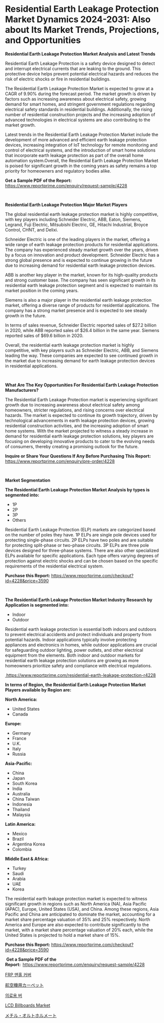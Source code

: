 <p><h1>Residential Earth Leakage Protection Market Dynamics 2024-2031: Also about Its Market Trends, Projections, and Opportunities</h1></p><p><strong>Residential Earth Leakage Protection Market Analysis and Latest Trends</strong></p>
<p><p>Residential Earth Leakage Protection is a safety device designed to detect and interrupt electrical currents that are leaking to the ground. This protective device helps prevent potential electrical hazards and reduces the risk of electric shocks or fire in residential buildings.</p><p>The Residential Earth Leakage Protection Market is expected to grow at a CAGR of 9.90% during the forecast period. The market growth is driven by factors such as increasing awareness about electrical safety, growing demand for smart homes, and stringent government regulations regarding electrical safety standards in residential buildings. Additionally, the rising number of residential construction projects and the increasing adoption of advanced technologies in electrical systems are also contributing to the market growth.</p><p>Latest trends in the Residential Earth Leakage Protection Market include the development of more advanced and efficient earth leakage protection devices, increasing integration of IoT technology for remote monitoring and control of electrical systems, and the introduction of smart home solutions that incorporate earth leakage protection as part of the overall home automation system.Overall, the Residential Earth Leakage Protection Market is poised for significant growth in the coming years as safety remains a top priority for homeowners and regulatory bodies alike.</p></p>
<p><strong>Get a Sample PDF of the Report:&nbsp;</strong> <a href="https://www.reportprime.com/enquiry/request-sample/4228">https://www.reportprime.com/enquiry/request-sample/4228</a></p>
<p>&nbsp;</p>
<p><strong>Residential Earth Leakage Protection Major Market Players</strong></p>
<p><p>The global residential earth leakage protection market is highly competitive, with key players including Schneider Electric, ABB, Eaton, Siemens, Legrand, Fuji Electric, Mitsubishi Electric, GE, Hitachi Industrial, Broyce Control, CHNT, and Delixi.</p><p>Schneider Electric is one of the leading players in the market, offering a wide range of earth leakage protection products for residential applications. The company has experienced steady market growth over the years, driven by a focus on innovation and product development. Schneider Electric has a strong global presence and is expected to continue growing in the future due to increasing demand for residential earth leakage protection devices.</p><p>ABB is another key player in the market, known for its high-quality products and strong customer base. The company has seen significant growth in its residential earth leakage protection segment and is expected to maintain its market position in the coming years.</p><p>Siemens is also a major player in the residential earth leakage protection market, offering a diverse range of products for residential applications. The company has a strong market presence and is expected to see steady growth in the future.</p><p>In terms of sales revenue, Schneider Electric reported sales of $27.2 billion in 2020, while ABB reported sales of $26.4 billion in the same year. Siemens reported sales of $69.6 billion in 2020.</p><p>Overall, the residential earth leakage protection market is highly competitive, with key players such as Schneider Electric, ABB, and Siemens leading the way. These companies are expected to see continued growth in the market due to increasing demand for earth leakage protection devices in residential applications.</p></p>
<p>&nbsp;</p>
<p><strong>What Are The Key Opportunities For Residential Earth Leakage Protection Manufacturers?</strong></p>
<p><p>The Residential Earth Leakage Protection market is experiencing significant growth due to increasing awareness about electrical safety among homeowners, stricter regulations, and rising concerns over electrical hazards. The market is expected to continue its growth trajectory, driven by technological advancements in earth leakage protection devices, growing residential construction activities, and the increasing adoption of smart home systems. With the market projected to witness a steady increase in demand for residential earth leakage protection solutions, key players are focusing on developing innovative products to cater to the evolving needs of consumers, thereby creating a promising outlook for the future.</p></p>
<p><strong>Inquire or Share Your Questions If Any Before Purchasing This Report:</strong> <a href="https://www.reportprime.com/enquiry/pre-order/4228">https://www.reportprime.com/enquiry/pre-order/4228</a></p>
<p>&nbsp;</p>
<p><strong>Market Segmentation</strong></p>
<p><strong>The Residential Earth Leakage Protection Market Analysis by types is segmented into:</strong></p>
<p><ul><li>1P</li><li>2P</li><li>3P</li><li>Others</li></ul></p>
<p><p>Residential Earth Leakage Protection (ELP) markets are categorized based on the number of poles they have. 1P ELPs are single pole devices used for protecting single-phase circuits. 2P ELPs have two poles and are suitable for protecting split-phase or two-phase circuits. 3P ELPs are three pole devices designed for three-phase systems. There are also other specialized ELPs available for specific applications. Each type offers varying degrees of protection against electric shocks and can be chosen based on the specific requirements of the residential electrical system.</p></p>
<p><strong>Purchase this Report:&nbsp;</strong><a href="https://www.reportprime.com/checkout?id=4228&price=3590">https://www.reportprime.com/checkout?id=4228&price=3590</a></p>
<p>&nbsp;</p>
<p><strong>The Residential Earth Leakage Protection Market Industry Research by Application is segmented into:</strong></p>
<p><ul><li>Indoor</li><li>Outdoor</li></ul></p>
<p><p>Residential earth leakage protection is essential both indoors and outdoors to prevent electrical accidents and protect individuals and property from potential hazards. Indoor applications typically involve protecting appliances and electronics in homes, while outdoor applications are crucial for safeguarding outdoor lighting, power outlets, and other electrical equipment from the elements. Both indoor and outdoor markets for residential earth leakage protection solutions are growing as more homeowners prioritize safety and compliance with electrical regulations.</p></p>
<p><a href="https://www.reportprime.com/residential-earth-leakage-protection-r4228">&nbsp;https://www.reportprime.com/residential-earth-leakage-protection-r4228</a></p>
<p><strong>In terms of Region, the Residential Earth Leakage Protection Market Players available by Region are:</strong></p>
<p>
    <p> <strong> North America: </strong>
        <ul>
            <li>United States</li>
            <li>Canada</li>
        </ul>
        </p> 
    <p> <strong> Europe: </strong>
        <ul>
            <li>Germany</li>
            <li>France</li>
            <li>U.K.</li>
            <li>Italy</li>
            <li>Russia</li>
        </ul>
        </p> 
    <p> <strong> Asia-Pacific: </strong>
        <ul>
            <li>China</li>
            <li>Japan</li>
            <li>South Korea</li>
            <li>India</li>
            <li>Australia</li>
            <li>China Taiwan</li>
            <li>Indonesia</li>
            <li>Thailand</li>
            <li>Malaysia</li>
        </ul>
        </p> 
    <p> <strong> Latin America: </strong>
        <ul>
            <li>Mexico</li>
            <li>Brazil</li>
            <li>Argentina Korea</li>
            <li>Colombia</li>
        </ul>
        </p> 
    <p> <strong> Middle East & Africa: </strong>
        <ul>
            <li>Turkey</li>
            <li>Saudi</li>
            <li>Arabia</li>
            <li>UAE</li>
            <li>Korea</li>
        </ul>
    </p>
    </p>
<p><p>The residential earth leakage protection market is expected to witness significant growth in regions such as North America (NA), Asia Pacific (APAC), Europe, United States (USA), and China. Among these regions, Asia Pacific and China are anticipated to dominate the market, accounting for a market share percentage valuation of 35% and 25% respectively. North America and Europe are also expected to contribute significantly to the market, with a market share percentage valuation of 20% each, while the United States is projected to hold a market share of 15%.</p></p>
<p><strong>Purchase this Report: </strong><a href="https://www.reportprime.com/checkout?id=4228&price=3590">https://www.reportprime.com/checkout?id=4228&price=3590</a></p>
<p>&nbsp;<strong>Get a Sample PDF of the Report:&nbsp;&nbsp;</strong><a href="https://www.reportprime.com/enquiry/request-sample/4228">https://www.reportprime.com/enquiry/request-sample/4228</a></p>
<p><strong></strong></p>
<p><p><a href="https://medium.com/@frankfurter67567/frp-%EB%A7%A8%ED%99%80-%EC%BB%A4%EB%B2%84-%EC%8B%9C%EC%9E%A5-2031%EB%85%84%EA%B9%8C%EC%A7%80-%EC%84%B1%EA%B3%B5%EC%A0%81%EC%9D%B8-%EB%B9%84%EC%A6%88%EB%8B%88%EC%8A%A4-%EC%A0%84%EB%9E%B5%EC%9D%98-%EC%97%B4%EC%87%A0-%EC%98%88%EC%B8%A1-c68e0c2c524c">FRP 맨홀 커버</a></p><p><a href="https://medium.com/@cielostamm/%E8%88%AA%E7%A9%BA%E6%A9%9F%E3%81%AE%E3%82%AB%E3%83%BC%E3%83%9A%E3%83%83%E3%83%88%E5%B8%82%E5%A0%B4%E5%B1%95%E6%9C%9B-%E6%A5%AD%E7%95%8C%E6%A6%82%E8%A6%81%E3%81%A8%E4%BA%88%E6%B8%AC-2024%E5%B9%B4%E3%81%8B%E3%82%892031%E5%B9%B4-a630cd8f98eb">航空機用カーペット</a></p><p><a href="https://medium.com/@ethawolf/%EC%9D%98%EB%A3%8C-%EB%B2%84%EC%A6%88-%EC%8B%9C%EC%9E%A5-%EA%B7%9C%EB%AA%A8-%EC%8B%9C%EC%9E%A5-%EC%A0%84%EB%A7%9D-%EB%B0%8F-%EC%8B%9C%EC%9E%A5-%EC%98%88%EC%B8%A1-2024-2031-508e846f9ecf">의료용 버</a></p><p><a href="https://github.com/peachesmcdowel1/Market-Research-Report-List-2/blob/main/lcd-billboards-market.md">LCD Billboards Market</a></p><p><a href="https://medium.com/@pedrogers56456/%E3%83%A1%E3%83%81%E3%83%AB%E3%82%AA%E3%83%AB%E3%82%BD%E3%83%9B%E3%83%AB%E3%83%A0%E9%85%B8%E3%83%A1%E3%83%81%E3%83%AB%E5%B8%82%E5%A0%B4%E3%81%AE%E5%88%86%E6%9E%90-%E3%82%B0%E3%83%AD%E3%83%BC%E3%83%90%E3%83%AB%E7%94%A3%E6%A5%AD%E3%81%AE%E8%A6%8B%E9%80%9A%E3%81%97%E3%81%A8%E4%BA%88%E6%B8%AC-2024%E5%B9%B4%E3%81%8B%E3%82%892031%E5%B9%B4-55ec63c5ee5a">メチル・オルトホルメート</a></p></p>